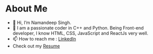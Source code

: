# About Me
- 👋 Hi, I’m Namandeep Singh.
- 👀 I am a passionate coder in C++ and Python. Being Front-end developer, I know HTML, CSS, JavaScript and ReactJs very well.
- 📫 How to reach me : [LinkedIn](https://www.linkedin.com/in/naman991/)
- Check out my [Resume](https://github.com/Naman-codes2001/Naman-codes2001/files/9223447/resume_final.7.pdf)


<!---
Naman-codes2001/Naman-codes2001 is a ✨ special ✨ repository because its `README.md` (this file) appears on your GitHub profile.
You can click the Preview link to take a look at your changes.
--->

